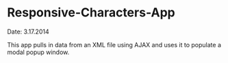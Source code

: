 Responsive-Characters-App
=========================
Date: 3.17.2014

This app pulls in data from an XML file using AJAX and uses it to populate a modal popup window.
